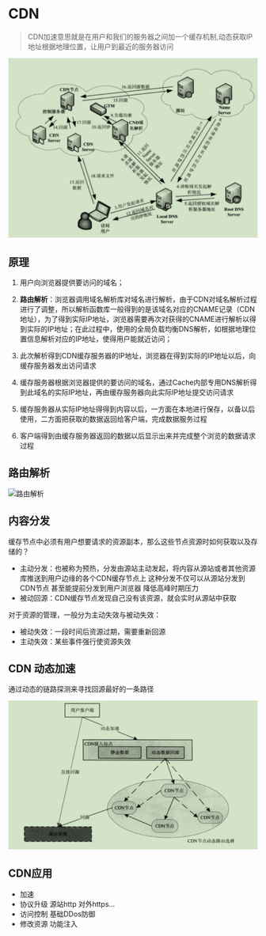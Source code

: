 # CDN

>CDN加速意思就是在用户和我们的服务器之间加一个缓存机制,动态获取IP地址根据地理位置，让用户到最近的服务器访问

![屏幕截图 2020-09-27 113806](/assets/屏幕截图%202020-09-27%20113806.png)

## 原理

1) 用户向浏览器提供要访问的域名；

2) **路由解析**：浏览器调用域名解析库对域名进行解析，由于CDN对域名解析过程进行了调整，所以解析函数库一般得到的是该域名对应的CNAME记录（CDN地址），为了得到实际IP地址，浏览器需要再次对获得的CNAME进行解析以得到实际的IP地址；在此过程中，使用的全局负载均衡DNS解析，如根据地理位置信息解析对应的IP地址，使得用户能就近访问；

3) 此次解析得到CDN缓存服务器的IP地址，浏览器在得到实际的IP地址以后，向缓存服务器发出访问请求

4) 缓存服务器根据浏览器提供的要访问的域名，通过Cache内部专用DNS解析得到此域名的实际IP地址，再由缓存服务器向此实际IP地址提交访问请求

5) 缓存服务器从实际IP地址得得到内容以后，一方面在本地进行保存，以备以后使用，二方面把获取的数据返回给客户端，完成数据服务过程

6) 客户端得到由缓存服务器返回的数据以后显示出来并完成整个浏览的数据请求过程

## 路由解析

![路由解析](/assets/屏幕截图%202021-12-21%20101329.png)

## 内容分发

缓存节点中必须有用户想要请求的资源副本，那么这些节点资源时如何获取以及存储的？

- 主动分发：也被称为预热，分发由源站主动发起，将内容从源站或者其他资源库推送到用户边缘的各个CDN缓存节点上 这种分发不仅可以从源站分发到CDN节点 甚至能提前分发到用户浏览器 降低高峰时期压力
- 被动回源：CDN缓存节点发现自己没有该资源，就会实时从源站中获取

对于资源的管理，一般分为主动失效与被动失效：

- 被动失效：一段时间后资源过期，需要重新回源
- 主动失效：某些事件强行使资源失效

## CDN 动态加速

通过动态的链路探测来寻找回源最好的一条路径

![屏幕截图 2020-09-27 114519](/assets/屏幕截图%202020-09-27%20114519.png)

## CDN应用

- 加速
- 协议升级 源站http 对外https...
- 访问控制 基础DDos防御
- 修改资源 功能注入
